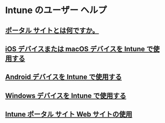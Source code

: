 # Intune のユーザー ヘルプ
## [ポータル サイトとは何ですか。](company-portal-frequently-asked-questions.md)
## [iOS デバイスまたは macOS デバイスを Intune で使用する](using-your-ios-or-macOS-device-with-intune.md)
## [Android デバイスを Intune で使用する](using-your-android-device-with-intune.md)
## [Windows デバイスを Intune で使用する](using-your-windows-device-with-intune.md)
## [Intune ポータル サイト Web サイトの使用](using-the-intune-company-portal-website.md)


<!--HONumber=Jan17_HO5-->


